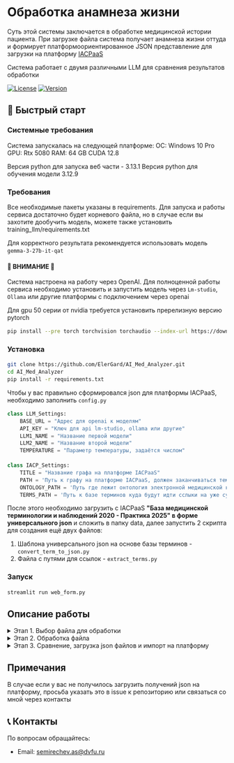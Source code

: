 # Обработка анамнеза жизни

Суть этой системы заключается в обработке медицинской истории пациента. При загрузке файла система получает анамнеза жизни оттуда 
и формирует платформоориентированное JSON представление для загрузки на платформу [IACPaaS](https://iacpaas.dvo.ru/)

Система работает с двумя различными LLM для сравнения результатов обработки

[![License](https://img.shields.io/badge/license-MIT-blue.svg)]()
[![Version](https://img.shields.io/badge/version-1.0.0-green.svg)]()

## 🚀 Быстрый старт

### Системные требования

Система запускалась на следующей платформе:
OC: Windows 10 Pro
GPU: Rtx 5080
RAM: 64 GB
CUDA 12.8

Версия python для запуска веб части - 3.13.1
Версия python для обучения модели 3.12.9

### Требования
Все необходимые пакеты указаны в requirements. Для запуска и работы сервиса достаточно будет корневого файла, 
но в случае если вы захотите дообучить модель, можете также установить training_llm/requirements.txt

Для корректного результата рекомендуется использовать модель `gemma-3-27b-it-qat`

#### 🚨 ВНИМАНИЕ 🚨
Система настроена на работу через OpenAI. Для полноценной работы сервиса необходимо установить и запустить модель через
`Lm-studio`, `Ollama` или другие платформы с подключением через openai

Для gpu 50 серии от nvidia требуется установить пререлизную версию pytorch
```bash
pip install --pre torch torchvision torchaudio --index-url https://download.pytorch.org/whl/nightly/cu128
```

### Установка
```bash
git clone https://github.com/ElerGard/AI_Med_Analyzer.git
cd AI_Med_Analyzer
pip install -r requirements.txt
```

Чтобы у вас правильно сформировался json для платформы IACPaaS, необходимо заполнить `config.py`

```python
class LLM_Settings:
    BASE_URL = "Адрес для openai к моделям"
    API_KEY = "Ключ для api lm-studio, ollama или другие"
    LLM1_NAME = "Название первой модели" 
    LLM2_NAME = "Название второй модели"
    TEMPERATURE = "Параметр температуры, задаётся числом"

class IACP_Settings:
    TITLE = "Название графа на платформе IACPaaS" 
    PATH = 'Путь к графу на платформе IACPaaS, должен заканчиваться тем же термином что и в TITLE'
    ONTOLOGY_PATH = 'Путь где лежит онтология электронной медицинской карты V.4 - Практика 2025 для графа'
    TERMS_PATH = 'Путь к базе терминов куда будут идти сслыки на уже существующие термины'
```

После этого необходимо загрузить с IACPaaS **"База медицинской терминологии и наблюдений 2020 - Практика 2025" в форме универсального json** 
и сложить в папку data, далее запустить 2 скрипта для создания ещё двух файлов: 
1. Шаблона универсального json на основе базы терминов - `convert_term_to_json.py`
2. Файла с путями для ссылок - `extract_terms.py`

### Запуск

```bash
streamlit run web_form.py
```

## Описание работы

<details>
<summary>Этап 1. Выбор файла для обработки</summary>

При запуске сервиса вы увидете следующее окно. В нём вам необходимо нажать кнопку Browse files 
и выбрать файл который вы хотите обработать

![Основное окно](./git_images/main_page.gif)

</details>

<details>
<summary>Этап 2. Обработка файла</summary>

Во время обработки файла вы будете видеть ползунок завершения. В этот момент система сначала получит анамнез жизни и 
на его основе языковые модели сформируют 2 упрощённых json объекта

<details>
<summary>Вид упрощённого json</summary>

```json
{
  "Сопутствующие и хронические заболевания": [
    {
      "Вирусные гепатиты": "отрицает",
      "ТВС": "отрицает",
      "Венерические заболевания": "отрицает"
    }
  ],
  "Перенесенные заболевания, травмы, операции": [
    {
      "Заболевания": {
        "Качественные значения": []
      },
      "Травмы": {
        "Качественные значения": []
      },
      "операции": {
        "Качественные значения": []
      }
    }
  ],
  "Вредные привычки": [
    {
      "Курение": [
        {
          "Присутствие": {
            "Качественные значения": ["бывший курильщик"],
            "Числовые значения": []
          }
        },
        {
          "Длительность употребления (в годах)": {
            "Качественные значения": ["много лет"],
            "Числовые значения": []
          }
        },
        {
          "Количество (штук в день)": {
            "Качественные значения": ["0,5 пачки в день"],
            "Числовые значения": []
          }
        }
      ]
    }
  ],
  "Аллергологический анамнез": [
    {
      "Наличие аллергии": [
        {
          "Качественные значения": ["аллергия отсутствует"],
          "Числовые значения": []
        }
      ]
    }
  ],
  "Наследственный анамнез": [
    {
      "Наличие заболевания у матери": [
        {
          "Заболевание": {
            "Качественные значения": ["ИМ"],
            "Числовые значения": []
          }
        }
      ]
    }
  ],
  "Эпидемиологический анамнез": [
    {
      "Наличие эпидемиологического анамнеза": [
        {
          "Качественные значения": ["отсутствует"],
          "Числовые значения": []
        }
      ]
    }
  ]
}
```
</details>

![Обработка файла](./git_images/processing_file.png)

После упрощённого json, система сформирует платформоориентированный json который. Платформоориентированные json
представлены в окошках слева и справа под названиями соответствующих моделей с помощью которых эти json были сформированы

![Основное окно](./git_images/close_process.png)

Когда обработка закончится, появится поле с сравнением платформоориентированных json и кнопки с возможностью загрузки их

![Основное окно](./git_images/end_processing.gif)

</details>

<details>
<summary>Этап 3. Сравнение, загрузка json файлов и импорт на платформу</summary>

Для того чтобы посмотреть и сравнить файлы вручную, можно начать открывать их содержимое

![Основное окно](./git_images/open_json.gif)

В автоматическом режиме также был проведён этап сравнения (верификации)

![Основное окно](./git_images/checker.gif)

Чтобы загрузить готовый json на платформу, 
необходимо нажать на кнопку Download json 1/2 и импортировать на IACPaaS

![Основное окно](./git_images/upload_file.gif)

</details>

## Примечания

В случае если у вас не получилось загрузить получений json на платформу, просьба указать это в issue к репозиторию
или связаться со мной через контакты

## 📞 Контакты

По вопросам обращайтесь:
- Email: semirechev.as@dvfu.ru
